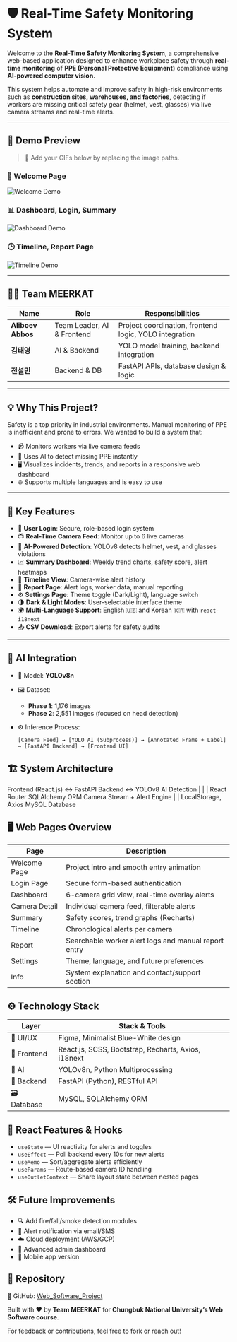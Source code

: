 # 🛡️ Real-Time Safety Monitoring System

Welcome to the **Real-Time Safety Monitoring System**, a comprehensive web-based application designed to enhance workplace safety through **real-time monitoring** of **PPE (Personal Protective Equipment)** compliance using **AI-powered computer vision**.

This system helps automate and improve safety in high-risk environments such as **construction sites, warehouses, and factories**, detecting if workers are missing critical safety gear (helmet, vest, glasses) via live camera streams and real-time alerts.

---

## 🎥 Demo Preview

> 📌 Add your GIFs below by replacing the image paths.

### 🏁 Welcome Page  
![Welcome Demo](./Documents/SafetyAI_WelcomePage.gif)

### 📊 Dashboard, Login, Summary  
![Dashboard Demo](./Documents/SafetyAI_Dashboard_Summary.gif)

### 🕒 Timeline, Report Page  
![Timeline Demo](./Documents/SafetyAI_Timeline_Report.gif)

---

## 👨‍💻 Team MEERKAT

| Name           | Role              | Responsibilities                          |
|----------------|-------------------|--------------------------------------------|
| **Aliboev Abbos** | Team Leader, AI & Frontend | Project coordination, frontend logic, YOLO integration |
| **김태영**         | AI & Backend       | YOLO model training, backend integration    |
| **전설민**         | Backend & DB       | FastAPI APIs, database design & logic       |

---

## 💡 Why This Project?

Safety is a top priority in industrial environments. Manual monitoring of PPE is inefficient and prone to errors. We wanted to build a system that:

- 📹 Monitors workers via live camera feeds
- 🤖 Uses AI to detect missing PPE instantly
- 🖥️ Visualizes incidents, trends, and reports in a responsive web dashboard
- 🌐 Supports multiple languages and is easy to use

---

## 🌟 Key Features

- 🔐 **User Login**: Secure, role-based login system
- 📺 **Real-Time Camera Feed**: Monitor up to 6 live cameras
- 🚨 **AI-Powered Detection**: YOLOv8 detects helmet, vest, and glasses violations
- 📈 **Summary Dashboard**: Weekly trend charts, safety score, alert heatmaps
- 📅 **Timeline View**: Camera-wise alert history
- 📁 **Report Page**: Alert logs, worker data, manual reporting
- ⚙️ **Settings Page**: Theme toggle (Dark/Light), language switch
- 🌗 **Dark & Light Modes**: User-selectable interface theme
- 🌍 **Multi-Language Support**: English 🇺🇸 and Korean 🇰🇷 with `react-i18next`
- 📤 **CSV Download**: Export alerts for safety audits

---

## 🧠 AI Integration

- 🤖 Model: **YOLOv8n**  
- 🖼️ Dataset:  
  - **Phase 1**: 1,176 images  
  - **Phase 2**: 2,551 images (focused on head detection)

- ⚙️ Inference Process:
  ```plaintext
  [Camera Feed] → [YOLO AI (Subprocess)] → [Annotated Frame + Label] → [FastAPI Backend] → [Frontend UI]

## 🏗️ System Architecture

Frontend (React.js)     <->    FastAPI Backend    <->    YOLOv8 AI Detection
     |                                 |                     |
  React Router                  SQLAlchemy ORM         Camera Stream + Alert Engine
     |                                 |
LocalStorage, Axios             MySQL Database

## 🖥️ Web Pages Overview

| Page            | Description                                                |
|-----------------|------------------------------------------------------------|
| Welcome Page    | Project intro and smooth entry animation                   |
| Login Page      | Secure form-based authentication                          |
| Dashboard       | 6-camera grid view, real-time overlay alerts               |
| Camera Detail   | Individual camera feed, filterable alerts                  |
| Summary         | Safety scores, trend graphs (Recharts)                     |
| Timeline        | Chronological alerts per camera                            |
| Report          | Searchable worker alert logs and manual report entry       |
| Settings        | Theme, language, and future preferences                    |
| Info            | System explanation and contact/support section             |

## ⚙️ Technology Stack
| Layer      | Stack & Tools                                           |
|------------|---------------------------------------------------------|
| 🎨 UI/UX     | Figma, Minimalist Blue-White design                    |
| 📱 Frontend | React.js, SCSS, Bootstrap, Recharts, Axios, i18next    |
| 🧠 AI        | YOLOv8n, Python Multiprocessing                        |
| 🔧 Backend   | FastAPI (Python), RESTful API                          |
| 🗃️ Database  | MySQL, SQLAlchemy ORM                                  |

## 🧩 React Features & Hooks
- `useState` — UI reactivity for alerts and toggles
- `useEffect` — Poll backend every 10s for new alerts
- `useMemo` — Sort/aggregate alerts efficiently
- `useParams` — Route-based camera ID handling
- `useOutletContext` — Share layout state between nested pages

## 🛠️ Future Improvements
- 🔍 Add fire/fall/smoke detection modules
- 🔔 Alert notification via email/SMS
- ☁️ Cloud deployment (AWS/GCP)
- 🔐 Advanced admin dashboard
- 📲 Mobile app version

## 📁 Repository
🔗 GitHub: [Web_Software_Project](https://github.com/abbosaliboev/Web_Software_Project.git)

Built with ❤ by **Team MEERKAT** for **Chungbuk National University’s Web Software course**.

For feedback or contributions, feel free to fork or reach out!
